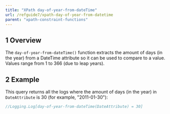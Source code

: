 ```yaml
---
title: "XPath day-of-year-from-dateTime"
url: /refguide7/xpath-day-of-year-from-datetime
parent: "xpath-constraint-functions"
---
```


## 1 Overview

The `day-of-year-from-dateTime()` function extracts the amount of days (in the year) from a DateTime attribute so it can be used to compare to a value. Values range from 1 to 366 (due to leap years).

## 2 Example

This query returns all the logs where the amount of days (in the year) in `DateAttribute` is 30 (for example, "2011-01-30"):

```java
//Logging.Log[day-of-year-from-dateTime(DateAttribute) = 30]
```
